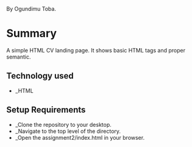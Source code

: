 By Ogundimu Toba.

# Summary
A simple HTML CV landing page. It shows basic HTML tags and proper semantic.

## Technology used
* _HTML

## Setup Requirements
* _Clone the repository to your desktop.
* _Navigate to the top level of the directory.
* _Open the assignment2/index.html in your browser.
